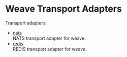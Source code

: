# **Weave Transport Adapters**

Transport adapters:

- [nats](nats)  
   NATS transport adapter for weave.
- [redis](redis)  
   REDIS transport adapter for weave.
